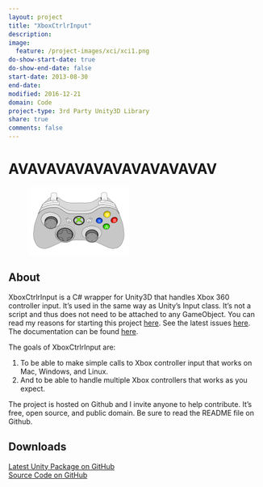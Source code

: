 ```yaml
---
layout: project
title: "XboxCtrlrInput"
description:
image:
  feature: /project-images/xci/xci1.png
do-show-start-date: true
do-show-end-date: false
start-date: 2013-08-30
end-date:
modified: 2016-12-21
domain: Code
project-type: 3rd Party Unity3D Library
share: true
comments: false
---
```


# AVAVAVAVAVAVAVAVAVAVAV

<figure>
	<img src="/_images/project-images/xci/xboxctrlr.png" alt="">
</figure>

## About

XboxCtrlrInput is a C# wrapper for Unity3D that handles Xbox 360 controller input. It’s used in the same way as Unity’s Input class. It’s not a script and thus does not need to be attached to any GameObject. You can read my reasons for starting this project [here](https://jibransyed.wordpress.com/2013/09/07/the-motivation-behind-xboxctrlrinput/). See the latest issues [here](https://github.com/JISyed/Unity-XboxCtrlrInput/issues?state=open). The documentation can be found [here](https://github.com/JISyed/Unity-XboxCtrlrInput/wiki/Coding-Reference).

The goals of XboxCtrlrInput are:

 1. To be able to make simple calls to Xbox controller input that works on Mac, Windows, and Linux.
 2. And to be able to handle multiple Xbox controllers that works as you expect.

The project is hosted on Github and I invite anyone to help contribute. It’s free, open source, and public domain. Be sure to read the README file on Github.


## Downloads

<div markdown="0">
    <a href="https://github.com/JISyed/Unity-XboxCtrlrInput/releases" class="btn">
        <i class="fa fa-lg fa-external-link" aria-hidden="true"></i> Latest Unity Package on GitHub
    </a>
</div>

<div markdown="0">
    <a href="https://github.com/JISyed/Unity-XboxCtrlrInput" class="btn">
        <i class="fa fa-lg fa-github" aria-hidden="true"></i> Source Code on GitHub
    </a>
</div>
